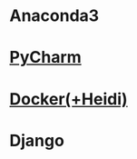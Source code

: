 # Anaconda3
# <a href="https://github.com/Seongbae103/memo/blob/main/setting(pycharm).md">PyCharm</a>
# <a href="https://github.com/Seongbae103/memo/blob/main/setting(docker).md">Docker(+Heidi)</a>
# Django
